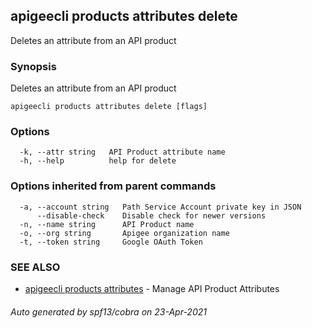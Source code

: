 ## apigeecli products attributes delete

Deletes an attribute from an API product

### Synopsis

Deletes an attribute from an API product

```
apigeecli products attributes delete [flags]
```

### Options

```
  -k, --attr string   API Product attribute name
  -h, --help          help for delete
```

### Options inherited from parent commands

```
  -a, --account string   Path Service Account private key in JSON
      --disable-check    Disable check for newer versions
  -n, --name string      API Product name
  -o, --org string       Apigee organization name
  -t, --token string     Google OAuth Token
```

### SEE ALSO

* [apigeecli products attributes](apigeecli_products_attributes.md)	 - Manage API Product Attributes

###### Auto generated by spf13/cobra on 23-Apr-2021
